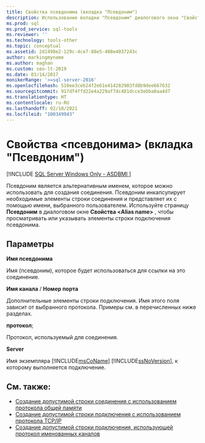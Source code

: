 ```yaml
---
title: Свойства псевдонима (вкладка "Псевдоним")
description: Использование вкладки "Псевдоним" диалогового окна "Свойства", чтобы настроить псевдоним, чтобы можно было использовать альтернативное имя при соединении с экземпляром SQL Server.
ms.prod: sql
ms.prod_service: sql-tools
ms.reviewer: ''
ms.technology: tools-other
ms.topic: conceptual
ms.assetid: 2d1498e2-129c-4ce7-88e5-408e4037243c
author: markingmyname
ms.author: maghan
ms.custom: seo-lt-2019
ms.date: 03/14/2017
monikerRange: '>=sql-server-2016'
ms.openlocfilehash: 510ee3ceb24f2e61e414282903fd8b9dee667632
ms.sourcegitcommit: 917df4ffd22e4a229af7dc481dcce3ebba0aa4d7
ms.translationtype: HT
ms.contentlocale: ru-RU
ms.lasthandoff: 02/10/2021
ms.locfileid: "100349943"
---
```

# <a name="ltaliasgt-properties-alias-tab"></a>Свойства &lt;псевдонима&gt; (вкладка "Псевдоним")

[!INCLUDE [SQL Server Windows Only - ASDBMI ](../../includes/applies-to-version/sql-windows-only-asdbmi.md)]

Псевдоним является альтернативным именем, которое можно использовать для создания соединения. Псевдоним инкапсулирует необходимые элементы строки соединения и представляет их с помощью имени, выбранного пользователем. Используйте страницу **Псевдоним** в диалоговом окне **Свойства \<**Alias name**>** , чтобы просматривать или указывать элементы строки подключения псевдонима.

## <a name="options"></a>Параметры

**Имя псевдонима**

Имя (псевдоним), которое будет использоваться для ссылки на это соединение.  

**Имя канала** / **Номер порта**  

Дополнительные элементы строки подключения. Имя этого поля зависит от выбранного протокола. Примеры см. в перечисленных ниже разделах.  

**протокол**;

Протокол, используемый для соединения.

**Server**

Имя экземпляра [!INCLUDE[msCoName](../../includes/msconame-md.md)] [!INCLUDE[ssNoVersion](../../includes/ssnoversion-md.md)], к которому выполняется подключение.  

## <a name="see-also"></a>См. также:

- [Создание допустимой строки соединения с использованием протокола общей памяти](../../tools/configuration-manager/creating-a-valid-connection-string-using-shared-memory-protocol.md)
- [Создание допустимой строки подключения с использованием протокола TCP/IP](../../tools/configuration-manager/creating-a-valid-connection-string-using-tcp-ip.md)
- [Создание допустимой строки подключения, использующей протокол именованных каналов](/previous-versions/sql/sql-server-2016/ms189307(v=sql.130))